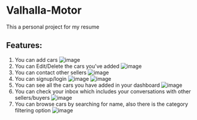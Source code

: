 # Valhalla-Motor
This a personal project for my resume

## Features:
1. You can add cars
   ![image](https://github.com/KouroshKakhki/Valhalla-Motor/assets/85429249/6fbd4d49-069f-4373-b2da-373caf6c1f3f)
2. You can Edit/Delete the cars you've added
   ![image](https://github.com/KouroshKakhki/Valhalla-Motor/assets/85429249/25a3c9fb-3bae-4a13-ad8e-e52dd72687ed)
3. You can contact other sellers
   ![image](https://github.com/KouroshKakhki/Valhalla-Motor/assets/85429249/ffd8f352-b67b-494a-bab2-5b13de3bd061)
4. You can signup/login
   ![image](https://github.com/KouroshKakhki/Valhalla-Motor/assets/85429249/6aa246c7-f47c-4fbe-a0d0-7dd7175a27df)
   ![image](https://github.com/KouroshKakhki/Valhalla-Motor/assets/85429249/96b11fc4-ad5f-49ce-a518-8af1c7f72f3c)
6. You can see all the cars you have added in your dashboard
   ![image](https://github.com/KouroshKakhki/Valhalla-Motor/assets/85429249/a16f1458-dc34-4d9b-b4d6-15246d075081)
7. You can check your inbox which includes your conversations with other sellers/buyers
   ![image](https://github.com/KouroshKakhki/Valhalla-Motor/assets/85429249/7cccd64c-d377-4971-bc08-f172439fe8fc)
8. You can browse cars by searching for name, also there is the category filtering option
   ![image](https://github.com/KouroshKakhki/Valhalla-Motor/assets/85429249/47652eb0-9a2b-4dcb-a329-a10119128c93)





